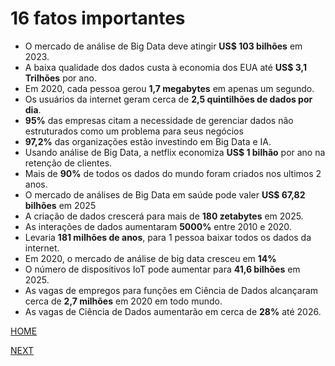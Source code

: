 # 16 fatos importantes

* O mercado de análise de Big Data deve atingir __US$ 103 bilhões__ em 2023. 
* A baixa qualidade dos dados custa à economia dos EUA até __US$ 3,1 Trilhões__ por ano.
* Em 2020, cada pessoa gerou __1,7 megabytes__ em apenas um segundo.
* Os usuários da internet geram cerca de __2,5 quintilhões de dados por dia__. 
* __95%__ das empresas citam a necessidade de gerenciar dados não estruturados como um problema para seus negócios
* __97,2%__ das organizações estão investindo em Big Data e IA.
* Usando análise de Big Data, a netflix economiza __US$ 1 bilhão__ por ano na retenção de clientes. 
* Mais de __90%__ de todos os dados do mundo foram criados nos ultimos 2 anos.
* O mercado de análises de Big Data em saúde pode valer __US$ 67,82 bilhões__ em 2025
* A criação de dados crescerá para mais de __180 zetabytes__ em 2025.
* As interações de dados aumentaram __5000%__ entre 2010 e 2020. 
* Levaria __181 milhões de anos__, para 1 pessoa baixar todos os dados da internet.
* Em 2020, o mercado de análise de big data cresceu em __14%__
* O número de dispositivos IoT pode aumentar para __41,6 bilhões__ em 2025.
* As vagas de empregos para funções em Ciência de Dados alcançaram cerca de __2,7 milhões__ em 2020 em todo mundo.
* As vagas de Ciência de Dados aumentarão em cerca de __28%__ até 2026. 

[HOME](/README.md)

[NEXT](/1.%20O%20que%20%C3%A9%20Ci%C3%AAncia%20de%20Dados/02.%20Defini%C3%A7%C3%A3o%20de%20Ci%C3%AAncia%20de%20Dados.md)

